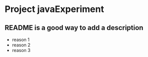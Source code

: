 # Project javaExperiment
## README is a good way to add a description
* reason 1
* reason 2
* reason 3
